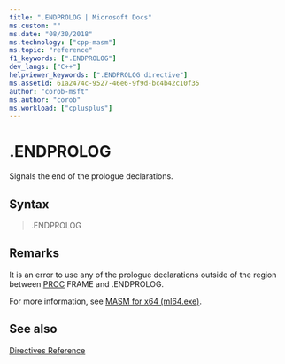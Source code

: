 ```yaml
---
title: ".ENDPROLOG | Microsoft Docs"
ms.custom: ""
ms.date: "08/30/2018"
ms.technology: ["cpp-masm"]
ms.topic: "reference"
f1_keywords: [".ENDPROLOG"]
dev_langs: ["C++"]
helpviewer_keywords: [".ENDPROLOG directive"]
ms.assetid: 61a2474c-9527-46e6-9f9d-bc4b42c10f35
author: "corob-msft"
ms.author: "corob"
ms.workload: ["cplusplus"]
---
```

# .ENDPROLOG

Signals the end of the prologue declarations.

## Syntax

> .ENDPROLOG

## Remarks

It is an error to use any of the prologue declarations outside of the region between [PROC](../../assembler/masm/proc.md) FRAME and .ENDPROLOG.

For more information, see [MASM for x64 (ml64.exe)](../../assembler/masm/masm-for-x64-ml64-exe.md).

## See also

[Directives Reference](../../assembler/masm/directives-reference.md)<br/>
